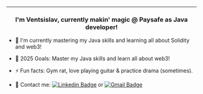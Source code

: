---
### <div align="center">I'm Ventsislav, currently makin' magic @ Paysafe as Java developer!</div>  

- 🌱 I'm currently mastering my Java skills and learning all about Solidity and web3!

- 🤞 2025 Goals: Master my Java skills and learn all about web3!

- ⚡ Fun facts: Gym rat, love playing guitar & practice drama (sometimes).

- 📩 Contact me: [![Linkedin Badge](https://img.shields.io/badge/LinkedIn-0077B5?style=for-the-badge&logo=linkedin&logoColor=white)](https://www.linkedin.com/in/ventsislav-todorov-835b61252) or <a href = "mailto: vntodorov02@gmail.com">![Gmail Badge](https://img.shields.io/badge/Gmail-D14836?style=for-the-badge&logo=gmail&logoColor=white)</a>
